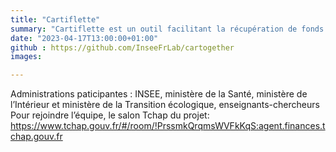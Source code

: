 ```yaml
---
title: "Cartiflette"
summary: "Cartiflette est un outil facilitant la récupération de fonds de carte officiels pour réaliser des cartes géographiques. Le projet Cartiflette a été lancé lors de la saison 1 du programme. Son objectif : rassembler les données géographiques de l’IGN et les référentiels administratifs de l’INSEE dans un point d’entrée clair et normalisé (catalogue et API) pour faciliter l’harmonisation et l’association de données géographiques. Le travail continue lors de la saison 2"
date: "2023-04-17T13:00:00+01:00"
github : https://github.com/InseeFrLab/cartogether
images: 

---
```


Administrations paticipantes : INSEE, ministère de la Santé, ministère de l’Intérieur et ministère de la Transition écologique, enseignants-chercheurs
Pour rejoindre l’équipe, le salon Tchap du projet: https://www.tchap.gouv.fr/#/room/!PrssmkQrqmsWVFkKqS:agent.finances.tchap.gouv.fr 
